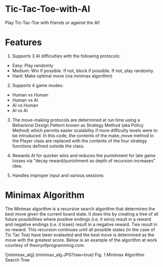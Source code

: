 # Tic-Tac-Toe-with-AI
Play Tic-Tac-Toe with friends or against the AI!

# Features
1) Supports 3 AI difficulties with the following protocols:

  * Easy: Play randomly
  * Medium: Win if possible. If not, block if possible. If not, play randomly.
  * Hard: Make optimal move (via minimax algorithm)

2) Supports 4 game modes:

  * Human vs Human
  * Human vs AI
  * AI vs Human
  * AI vs AI

3) The move-making protocols are determined at run time using a Behavioral Design Pattern
known as Strategy Method (aka Policy Method) which permits easier scalability if more
difficulty levels were to be introduced. In this code, the contents of the make_move
method in the Player class are replaced with the contents of the four strategy functions
defined outside the class.

4) Rewards AI for quicker wins and reduces the punishment for late game losses via "decay
reward/punishment as depth of recursion increases" idea.

5) Handles improper input and various sessions

# Minimax Algorithm

The Minimax algorithm is a recursive search algorithm that determines the best move given
the current board state. It does this by creating a tree of all future possibilities where 
positive endings (i.e. it wins) result in a reward and negative endings (i.e. it loses) result
in a negative reward. Ties result in no reward. This recursion continues until all possible states
(in the case of Tic Tac Toe) have been evalauted and the best move is determined as the move with 
the greatest score. Below is an example of the algorithm at work courtesy of 
theoryofprogramming.com.

![minimax_alg] (minimax_alg.JPG?raw=true)
Fig. 1 Minimax Algorithm Search Tree




